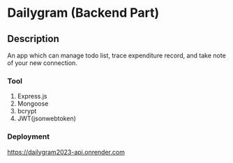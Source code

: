 # Dailygram (Backend Part)

## Description
An app which can manage todo list, trace expenditure record, and take note of your new connection.

### Tool 
1. Express.js
2. Mongoose
3. bcrypt
4. JWT(jsonwebtoken)

### Deployment
https://dailygram2023-api.onrender.com
